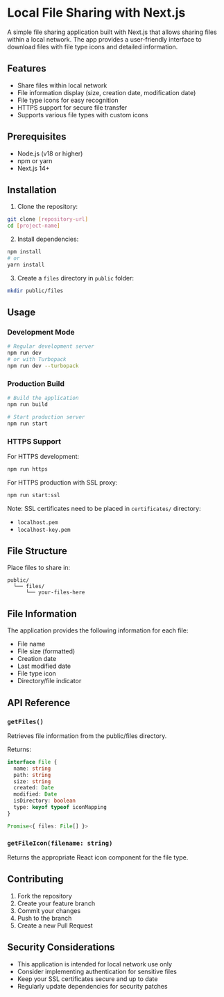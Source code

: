 # Local File Sharing with Next.js

A simple file sharing application built with Next.js that allows sharing files within a local network. The app provides a user-friendly interface to download files with file type icons and detailed information.

## Features

- Share files within local network
- File information display (size, creation date, modification date)
- File type icons for easy recognition
- HTTPS support for secure file transfer
- Supports various file types with custom icons

## Prerequisites

- Node.js (v18 or higher)
- npm or yarn
- Next.js 14+

## Installation

1. Clone the repository:
```bash
git clone [repository-url]
cd [project-name]
```

2. Install dependencies:
```bash
npm install
# or
yarn install
```

3. Create a `files` directory in `public` folder:
```bash
mkdir public/files
```

## Usage

### Development Mode

```bash
# Regular development server
npm run dev
# or with Turbopack
npm run dev --turbopack
```

### Production Build

```bash
# Build the application
npm run build

# Start production server
npm run start
```

### HTTPS Support

For HTTPS development:
```bash
npm run https
```

For HTTPS production with SSL proxy:
```bash
npm run start:ssl
```

Note: SSL certificates need to be placed in `certificates/` directory:
- `localhost.pem`
- `localhost-key.pem`

## File Structure

Place files to share in:
```
public/
  └── files/
      └── your-files-here
```

## File Information

The application provides the following information for each file:
- File name
- File size (formatted)
- Creation date
- Last modified date
- File type icon
- Directory/file indicator

## API Reference

### `getFiles()`

Retrieves file information from the public/files directory.

Returns:
```typescript
interface File {
  name: string
  path: string
  size: string
  created: Date
  modified: Date
  isDirectory: boolean
  type: keyof typeof iconMapping
}

Promise<{ files: File[] }>
```

### `getFileIcon(filename: string)`

Returns the appropriate React icon component for the file type.

## Contributing

1. Fork the repository
2. Create your feature branch
3. Commit your changes
4. Push to the branch
5. Create a new Pull Request

## Security Considerations

- This application is intended for local network use only
- Consider implementing authentication for sensitive files
- Keep your SSL certificates secure and up to date
- Regularly update dependencies for security patches

